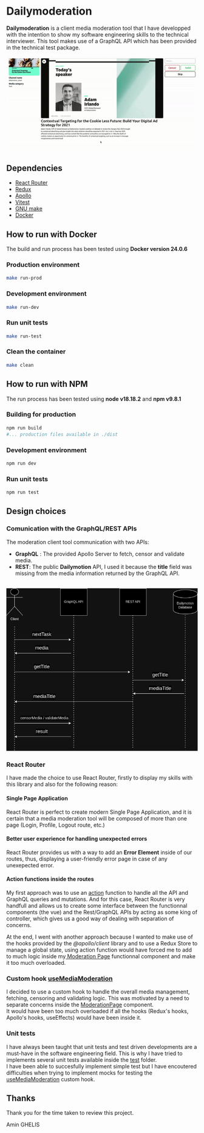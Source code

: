 # Dailymoderation

**Dailymoderation** is a client media moderation tool that I have developped with the intention to show my software engineering skills to the technical interviewer.
This tool makes use of a GraphQL API which has been provided in the technical test package.

![Tool demonstration](demo.gif)

## Dependencies

- [React Router](https://reactrouter.com/en/main)
- [Redux](https://redux.js.org/)
- [Apollo](https://www.apollographql.com/docs/react/)
- [Vitest](https://vitest.dev/)
- [GNU make](https://www.gnu.org/software/make/manual/make.html)
- [Docker](https://docs.docker.com/)

## How to run with Docker

The build and run process has been tested using **Docker version 24.0.6**

### Production environment

```bash
make run-prod
```

### Development environment

```bash
make run-dev
```

### Run unit tests

```bash
make run-test
```

### Clean the container

```bash
make clean
```

## How to run with NPM

The run process has been tested using **node v18.18.2** and **npm v9.8.1**

### Building for production

```bash
npm run build
#... production files available in ./dist
```

### Development environment

```bash
npm run dev
```

### Run unit tests

```bash
npm run test
```

## Design choices

### Comunication with the GraphQL/REST APIs

The moderation client tool communication with two APIs:

- **GraphQL** : The provided Apollo Server to fetch, censor and validate media.
- **REST**: The public **Dailymotion** API, I used it because the **title** field was missing from the media information returned by the GraphQL API.
  <br>
  <br>

![Sequence Diagram](sequence_diag.drawio.png)

### React Router

I have made the choice to use React Router, firstly to display my skills with this library and also for the following reason:

#### Single Page Application

React Router is perfect to create modern Single Page Application, and it is certain that a media moderation tool will be composed of more than one page (Login, Profile, Logout route, etc.)

#### Better user experience for handling unexpected errors

React Router provides us with a way to add an **Error Element** inside of our routes, thus, displaying a user-friendly error page in case of any unexepected error.

#### Action functions inside the routes

My first approach was to use an [action](https://reactrouter.com/en/main/route/action) function to handle all the API and GraphQL queries and mutations. And for this case, React Router is very handfull and allows us to create some interface between the functionnal components (the vue) and the Rest/GraphQL APIs by acting as some king of controller, which gives us a good way of dealing with separation of concerns.

At the end, I went with another approach because I wanted to make use of the hooks provided by the _@apollo/client_ library and to use a Redux Store to manage a global state, using action function would have forced me to add to much logic inside my[ Moderation Page](src/pages/moderation/Moderation.tsx) functionnal component and make it too much overloaded.

### Custom hook [useMediaModeration](src/hooks/useMediaModeration.tsx)

I decided to use a custom hook to handle the overall media management, fetching, censoring and validating logic. This was motivated by a need to separate concerns inside the [ModerationPage](src/pages/moderation/Moderation.tsx) component.  
It would have been too much overloaded if all the hooks (Redux's hooks, Apollo's hooks, useEffects) would have been inside it.

### Unit tests

I have always been taught that unit tests and test driven developments are a must-have in the software engineering field. This is why I have tried to implements several unit tests available inside the [test](src/__test__/) folder.  
I have been able to succesfully implement simple test but I have encoutered difficulties when trying to implement mocks for testing the [useMediaModeration](src/hooks/useMediaModeration.tsx) custom hook.

## Thanks

Thank you for the time taken to review this project.

Amin GHELIS
